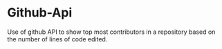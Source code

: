 # Github-Api
Use of github API to show top most contributors in a repository based on the number of lines of code edited.

